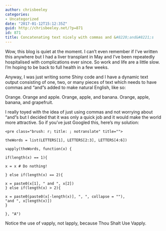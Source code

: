 ```yaml
---
author: chrisbeeley
categories:
- Uncategorized
date: "2017-01-12T15:12:35Z"
guid: http://chrisbeeley.net/?p=871
id: 871
title: Concatenating text nicely with commas and &#8220;and&#8221;s
---
```


Wow, this blog is quiet at the moment. I can’t even remember if I’ve written this anywhere but I had a liver transplant in May and I’ve been repeatedly hospitalised with complications ever since. So work and life are a little slow. I’m hoping to be back to full health in a few weeks.

Anyway, I was just writing some Shiny code and I have a dynamic text output consisting of one, two, or many pieces of text which needs to have commas and “and”s added to make natural English, like so:

Orange. Orange and apple. Orange, apple, and banana. Orange, apple, banana, and grapefruit.

I really toyed with the idea of just using commas and not worrying about “and”s but I decided that it was only a quick job and it would make the world more attractive. So if you’ve just Googled this, here’s my solution:

```
<pre class="brush: r; title: ; notranslate" title="">

theWords = list(LETTERS[1], LETTERS[2:3], LETTERS[4:6])

vapply(theWords, function(x) {

if(length(x) == 1){

x = x # Do nothing!

} else if(length(x) == 2){

x = paste0(x[1], " and ", x[2])
} else if(length(x) > 2){

x = paste0(paste0(x[-length(x)], ", ", collapse = ""),
"and ", x[length(x)])
}

}, "A")

```

Notice the use of vapply, not lapply, because Thou Shalt Use Vapply.